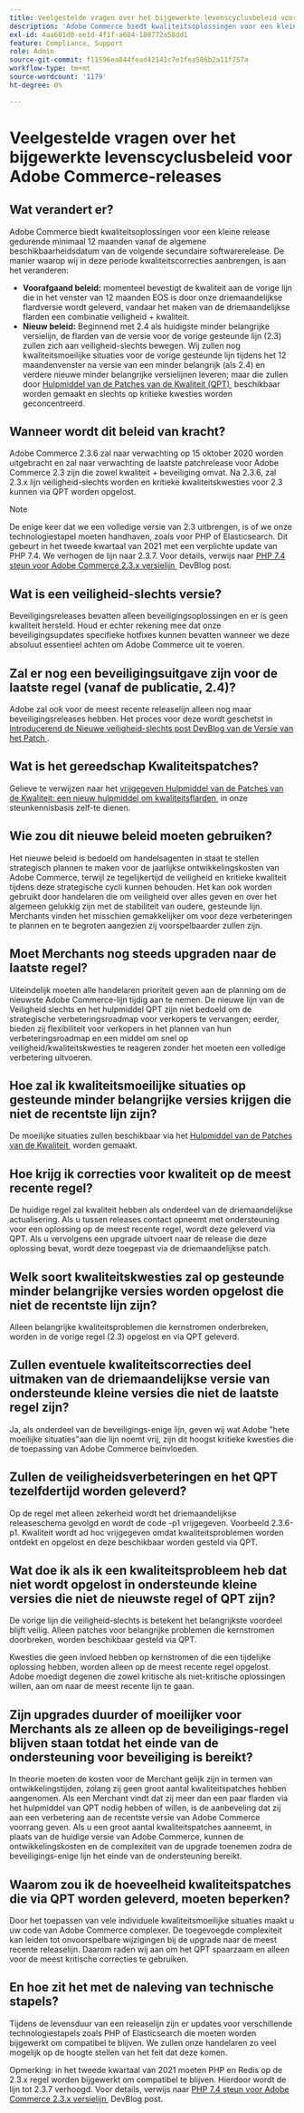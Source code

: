 ```yaml
---
title: Veelgestelde vragen over het bijgewerkte levenscyclusbeleid voor Adobe Commerce-releases
description: 'Adobe Commerce biedt kwaliteitsoplossingen voor een kleine release gedurende minimaal 12 maanden vanaf de algemene beschikbaarheidsdatum van de volgende secundaire softwarerelease. De manier waarop wij in deze periode kwaliteitscorrecties aanbrengen, is aan het veranderen:'
exl-id: 4aa601d0-ee1d-4f1f-a684-188772a58dd1
feature: Compliance, Support
role: Admin
source-git-commit: f11596ea844fead42141c7e1fea586b2a11f757a
workflow-type: tm+mt
source-wordcount: '1179'
ht-degree: 0%

---
```


# Veelgestelde vragen over het bijgewerkte levenscyclusbeleid voor Adobe Commerce-releases

## Wat verandert er?

Adobe Commerce biedt kwaliteitsoplossingen voor een kleine release gedurende minimaal 12 maanden vanaf de algemene beschikbaarheidsdatum van de volgende secundaire softwarerelease. De manier waarop wij in deze periode kwaliteitscorrecties aanbrengen, is aan het veranderen:

* **Voorafgaand beleid:** momenteel bevestigt de kwaliteit aan de vorige lijn die in het venster van 12 maanden EOS is door onze driemaandelijkse flardversie wordt geleverd, vandaar het maken van de driemaandelijkse flarden een combinatie veiligheid + kwaliteit.
* **Nieuw beleid:** Beginnend met 2.4 als huidigste minder belangrijke versielijn, de flarden van de versie voor de vorige gesteunde lijn (2.3) zullen zich aan veiligheid-slechts bewegen. Wij zullen nog kwaliteitsmoeilijke situaties voor de vorige gesteunde lijn tijdens het 12 maandenvenster na versie van een minder belangrijk (als 2.4) en verdere nieuwe minder belangrijke versielijnen leveren; maar die zullen door [&#x200B; Hulpmiddel van de Patches van de Kwaliteit (QPT) &#x200B;](https://experienceleague.adobe.com/nl/docs/commerce-operations/tools/quality-patches-tool/quality-patches-tool-to-self-serve-quality-patches) beschikbaar worden gemaakt en slechts op kritieke kwesties worden geconcentreerd.

## Wanneer wordt dit beleid van kracht?

Adobe Commerce 2.3.6 zal naar verwachting op 15 oktober 2020 worden uitgebracht en zal naar verwachting de laatste patchrelease voor Adobe Commerce 2.3 zijn die zowel kwaliteit + beveiliging omvat. Na 2.3.6, zal 2.3.x lijn veiligheid-slechts worden en kritieke kwaliteitskwesties voor 2.3 kunnen via QPT worden opgelost.

>[!NOTE]
>
>De enige keer dat we een volledige versie van 2.3 uitbrengen, is of we onze technologiestapel moeten handhaven, zoals voor PHP of Elasticsearch. Dit gebeurt in het tweede kwartaal van 2021 met een verplichte update van PHP 7.4. We verhogen de lijn naar 2.3.7. Voor details, verwijs naar [&#x200B; PHP 7.4 steun voor Adobe Commerce 2.3.x versielijn &#x200B;](https://community.magento.com/t5/Magento-DevBlog/PHP-7-4-support-for-Magento-2-3-x-release-line/ba-p/458946) DevBlog post.

## Wat is een veiligheid-slechts versie?

Beveiligingsreleases bevatten alleen beveiligingsoplossingen en er is geen kwaliteit hersteld. Houd er echter rekening mee dat onze beveiligingsupdates specifieke hotfixes kunnen bevatten wanneer we deze absoluut essentieel achten om Adobe Commerce uit te voeren.

## Zal er nog een beveiligingsuitgave zijn voor de laatste regel (vanaf de publicatie, 2.4)?

Adobe zal ook voor de meest recente releaselijn alleen nog maar beveiligingsreleases hebben. Het proces voor deze wordt geschetst in [&#x200B; Introducerend de Nieuwe veiligheid-slechts post DevBlog van de Versie van het Patch &#x200B;](https://community.magento.com/t5/Magento-DevBlog/Introducing-the-New-Security-only-Patch-Release/ba-p/141287).

## Wat is het gereedschap Kwaliteitspatches?

Gelieve te verwijzen naar het [&#x200B; vrijgegeven Hulpmiddel van de Patches van de Kwaliteit: een nieuw hulpmiddel om kwaliteitsflarden &#x200B;](https://experienceleague.adobe.com/nl/docs/commerce-operations/tools/quality-patches-tool/quality-patches-tool-to-self-serve-quality-patches) in onze steunkennisbasis zelf-te dienen.

## Wie zou dit nieuwe beleid moeten gebruiken?

Het nieuwe beleid is bedoeld om handelsagenten in staat te stellen strategisch plannen te maken voor de jaarlijkse ontwikkelingskosten van Adobe Commerce, terwijl ze tegelijkertijd de veiligheid en kritieke kwaliteit tijdens deze strategische cycli kunnen behouden. Het kan ook worden gebruikt door handelaren die om veiligheid over alles geven en over het algemeen gelukkig zijn met de stabiliteit van oudere, gesteunde lijn. Merchants vinden het misschien gemakkelijker om voor deze verbeteringen te plannen en te begroten aangezien zij voorspelbaarder zullen zijn.

## Moet Merchants nog steeds upgraden naar de laatste regel?

Uiteindelijk moeten alle handelaren prioriteit geven aan de planning om de nieuwste Adobe Commerce-lijn tijdig aan te nemen. De nieuwe lijn van de Veiligheid slechts en het hulpmiddel QPT zijn niet bedoeld om de strategische verbeteringsroadmap voor verkopers te vervangen; eerder, bieden zij flexibiliteit voor verkopers in het plannen van hun verbeteringsroadmap en een middel om snel op veiligheid/kwaliteitskwesties te reageren zonder het moeten een volledige verbetering uitvoeren.

## Hoe zal ik kwaliteitsmoeilijke situaties op gesteunde minder belangrijke versies krijgen die niet de recentste lijn zijn?

De moeilijke situaties zullen beschikbaar via het [&#x200B; Hulpmiddel van de Patches van de Kwaliteit &#x200B;](https://experienceleague.adobe.com/nl/docs/commerce-operations/tools/quality-patches-tool/quality-patches-tool-to-self-serve-quality-patches) worden gemaakt.

## Hoe krijg ik correcties voor kwaliteit op de meest recente regel?

De huidige regel zal kwaliteit hebben als onderdeel van de driemaandelijkse actualisering. Als u tussen releases contact opneemt met ondersteuning voor een oplossing op de meest recente regel, wordt deze geleverd via QPT. Als u vervolgens een upgrade uitvoert naar de release die deze oplossing bevat, wordt deze toegepast via de driemaandelijkse patch.

## Welk soort kwaliteitskwesties zal op gesteunde minder belangrijke versies worden opgelost die niet de recentste lijn zijn?

Alleen belangrijke kwaliteitsproblemen die kernstromen onderbreken, worden in de vorige regel (2.3) opgelost en via QPT geleverd.

## Zullen eventuele kwaliteitscorrecties deel uitmaken van de driemaandelijkse versie van ondersteunde kleine versies die niet de laatste regel zijn?

Ja, als onderdeel van de beveiligings-enige lijn, geven wij wat Adobe &quot;hete moeilijke situaties&quot;aan die lijn noemt vrij, zijn dit hoogst kritieke kwesties die de toepassing van Adobe Commerce beïnvloeden.

## Zullen de veiligheidsverbeteringen en het QPT tezelfdertijd worden geleverd?

Op de regel met alleen zekerheid wordt het driemaandelijkse releaseschema gevolgd en wordt de code -p1 vrijgegeven. Voorbeeld 2.3.6-p1. Kwaliteit wordt ad hoc vrijgegeven omdat kwaliteitsproblemen worden ontdekt en opgelost en deze beschikbaar worden gesteld via QPT.

## Wat doe ik als ik een kwaliteitsprobleem heb dat niet wordt opgelost in ondersteunde kleine versies die niet de nieuwste regel of QPT zijn?

De vorige lijn die veiligheid-slechts is betekent het belangrijkste voordeel blijft veilig. Alleen patches voor belangrijke problemen die kernstromen doorbreken, worden beschikbaar gesteld via QPT.

Kwesties die geen invloed hebben op kernstromen of die een tijdelijke oplossing hebben, worden alleen op de meest recente regel opgelost. Adobe moedigt degenen die zowel kritische als niet-kritische oplossingen willen, aan om naar de meest recente lijn te gaan.

## Zijn upgrades duurder of moeilijker voor Merchants als ze alleen op de beveiligings-regel blijven staan totdat het einde van de ondersteuning voor beveiliging is bereikt?

In theorie moeten de kosten voor de Merchant gelijk zijn in termen van ontwikkelingstijden, zolang zij geen groot aantal kwaliteitspatches hebben aangenomen. Als een Merchant vindt dat zij meer dan een paar flarden via het hulpmiddel van QPT nodig hebben of willen, is de aanbeveling dat zij aan een verbetering aan de recentste versie van Adobe Commerce voorrang geven. Als u een groot aantal kwaliteitspatches aanneemt, in plaats van de huidige versie van Adobe Commerce, kunnen de ontwikkelingskosten en de complexiteit van de upgrade toenemen zodra de beveiligings-enige lijn het einde van de ondersteuning bereikt.

## Waarom zou ik de hoeveelheid kwaliteitspatches die via QPT worden geleverd, moeten beperken?

Door het toepassen van vele individuele kwaliteitsmoeilijke situaties maakt u uw code van Adobe Commerce complexer. De toegevoegde complexiteit kan leiden tot onvoorspelbare wijzigingen bij de upgrade naar de meest recente releaselijn. Daarom raden wij aan om het QPT spaarzaam en alleen voor de meest kritische correcties te gebruiken.

## En hoe zit het met de naleving van technische stapels?

Tijdens de levensduur van een releaselijn zijn er updates voor verschillende technologiestapels zoals PHP of Elasticsearch die moeten worden bijgewerkt om compatibel te blijven. We zullen onze handelaren zo veel mogelijk op de hoogte stellen van het feit dat deze komen.

Opmerking: in het tweede kwartaal van 2021 moeten PHP en Redis op de 2.3.x regel worden bijgewerkt om compatibel te blijven. Hierdoor wordt de lijn tot 2.3.7 verhoogd. Voor details, verwijs naar [&#x200B; PHP 7.4 steun voor Adobe Commerce 2.3.x versielijn &#x200B;](https://community.magento.com/t5/Magento-DevBlog/PHP-7-4-support-for-Magento-2-3-x-release-line/ba-p/458946) DevBlog post.
